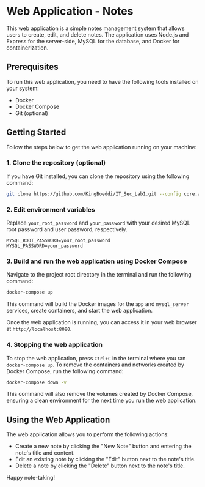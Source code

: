 # Web Application - Notes

This web application is a simple notes management system that allows users to create, edit, and delete notes. The application uses Node.js and Express for the server-side, MySQL for the database, and Docker for containerization.

## Prerequisites

To run this web application, you need to have the following tools installed on your system:

- Docker
- Docker Compose
- Git (optional)

## Getting Started

Follow the steps below to get the web application running on your machine:

### 1. Clone the repository (optional)

If you have Git installed, you can clone the repository using the following command:

```sh
git clone https://github.com/KingBoeddi/IT_Sec_Lab1.git --config core.autocrlf=input
```

### 2. Edit environment variables

Replace `your_root_password` and `your_password` with your desired MySQL root password and user password, respectively.

```
MYSQL_ROOT_PASSWORD=your_root_password
MYSQL_PASSWORD=your_password
```

### 3. Build and run the web application using Docker Compose

Navigate to the project root directory in the terminal and run the following command:

```sh
docker-compose up
```

This command will build the Docker images for the `app` and `mysql_server` services, create containers, and start the web application.

Once the web application is running, you can access it in your web browser at `http://localhost:8080`.

### 4. Stopping the web application

To stop the web application, press `Ctrl+C` in the terminal where you ran `docker-compose up`. To remove the containers and networks created by Docker Compose, run the following command:

```sh
docker-compose down -v
```

This command will also remove the volumes created by Docker Compose, ensuring a clean environment for the next time you run the web application.

## Using the Web Application

The web application allows you to perform the following actions:

- Create a new note by clicking the "New Note" button and entering the note's title and content.
- Edit an existing note by clicking the "Edit" button next to the note's title.
- Delete a note by clicking the "Delete" button next to the note's title.

Happy note-taking!
